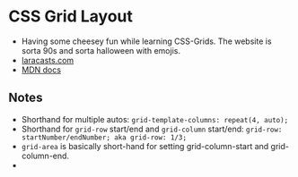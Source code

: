 # CSS Grid Layout
- Having some cheesey fun while learning CSS-Grids. The website is sorta 90s and sorta halloween with emojis.
- [laracasts.com](https://laracasts.com/series/css-grids-for-everyone/episodes/1)
- [MDN docs](https://developer.mozilla.org/en-US/docs/Web/CSS/CSS_Grid_Layout)

## Notes
- Shorthand for multiple autos: `grid-template-columns: repeat(4, auto);`
- Shorthand for `grid-row` start/end and `grid-column` start/end: `grid-row: startNumber/endNumber; aka grid-row: 1/3;`
- `grid-area` is basically short-hand for setting grid-column-start and grid-column-end.
- 